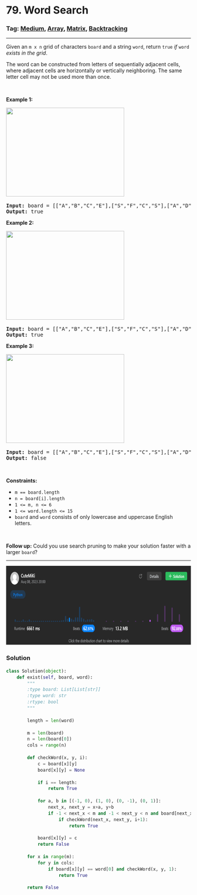 # 79. Word Search
### Tag: [Medium](https://github.com/TheOnlyMiki/LeetCode-For-Fun/tree/main#medium-level), [Array](https://github.com/TheOnlyMiki/LeetCode-For-Fun/tree/main#array), [Matrix](https://github.com/TheOnlyMiki/LeetCode-For-Fun/tree/main#matrix), [Backtracking](https://github.com/TheOnlyMiki/LeetCode-For-Fun/tree/main#backtracking)
---
<div class="px-5 pt-4"><div class="flex"></div><div class="xFUwe" data-track-load="description_content"><p>Given an <code>m x n</code> grid of characters <code>board</code> and a string <code>word</code>, return <code>true</code> <em>if</em> <code>word</code> <em>exists in the grid</em>.</p>

<p>The word can be constructed from letters of sequentially adjacent cells, where adjacent cells are horizontally or vertically neighboring. The same letter cell may not be used more than once.</p>

<p>&nbsp;</p>
<p><strong class="example">Example 1:</strong></p>
<img alt="" src="https://assets.leetcode.com/uploads/2020/11/04/word2.jpg" style="width: 322px; height: 242px;">
<pre><strong>Input:</strong> board = [["A","B","C","E"],["S","F","C","S"],["A","D","E","E"]], word = "ABCCED"
<strong>Output:</strong> true
</pre>

<p><strong class="example">Example 2:</strong></p>
<img alt="" src="https://assets.leetcode.com/uploads/2020/11/04/word-1.jpg" style="width: 322px; height: 242px;">
<pre><strong>Input:</strong> board = [["A","B","C","E"],["S","F","C","S"],["A","D","E","E"]], word = "SEE"
<strong>Output:</strong> true
</pre>

<p><strong class="example">Example 3:</strong></p>
<img alt="" src="https://assets.leetcode.com/uploads/2020/10/15/word3.jpg" style="width: 322px; height: 242px;">
<pre><strong>Input:</strong> board = [["A","B","C","E"],["S","F","C","S"],["A","D","E","E"]], word = "ABCB"
<strong>Output:</strong> false
</pre>

<p>&nbsp;</p>
<p><strong>Constraints:</strong></p>

<ul>
	<li><code>m == board.length</code></li>
	<li><code>n = board[i].length</code></li>
	<li><code>1 &lt;= m, n &lt;= 6</code></li>
	<li><code>1 &lt;= word.length &lt;= 15</code></li>
	<li><code>board</code> and <code>word</code> consists of only lowercase and uppercase English letters.</li>
</ul>

<p>&nbsp;</p>
<p><strong>Follow up:</strong> Could you use search pruning to make your solution faster with a larger <code>board</code>?</p>
</div></div>

---
<img src="Submit.png" width="700" height="215" />

### Solution

```python
class Solution(object):
    def exist(self, board, word):
        """
        :type board: List[List[str]]
        :type word: str
        :rtype: bool
        """
        
        length = len(word)

        m = len(board)
        n = len(board[0])
        cols = range(n)

        def checkWord(x, y, i):
            c = board[x][y]
            board[x][y] = None

            if i == length:
                return True

            for a, b in [(-1, 0), (1, 0), (0, -1), (0, 1)]:
                next_x, next_y = x+a, y+b
                if -1 < next_x < m and -1 < next_y < n and board[next_x][next_y] == word[i]:
                    if checkWord(next_x, next_y, i+1):
                        return True

            board[x][y] = c
            return False

        for x in range(m):
            for y in cols:
                if board[x][y] == word[0] and checkWord(x, y, 1):
                    return True

        return False
```
